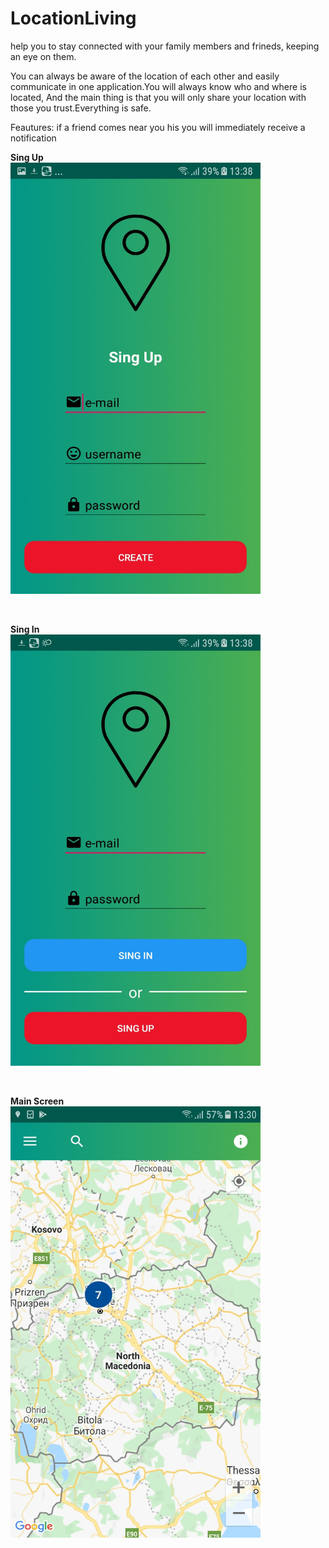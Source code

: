 # LocationLiving
 help you to stay connected with your family members and frineds, keeping an eye on them.
 
 You can always be aware of the location of each other and easily communicate in one application.You will always know who and where is located, And the main thing is that you will only share your location with those you trust.Everything is safe.
  
 Feautures:
 if a friend comes near you his you will immediately receive a notification
  
  
<b>Sing Up</b>
<br />
<img src="https://github.com/Alek08/LocationLiving/blob/master/images/singup.jpg" width="400" height="690">

<br />


<b>Sing In</b>
<br />
<img src="https://github.com/Alek08/LocationLiving/blob/master/images/singin.jpg" width="400" height="690">

<br />



<b>Main Screen</b>
<br />
<img src="https://github.com/Alek08/LocationLiving/blob/master/images/mainFragemnt.jpg" width="400" height="690">

<br />
